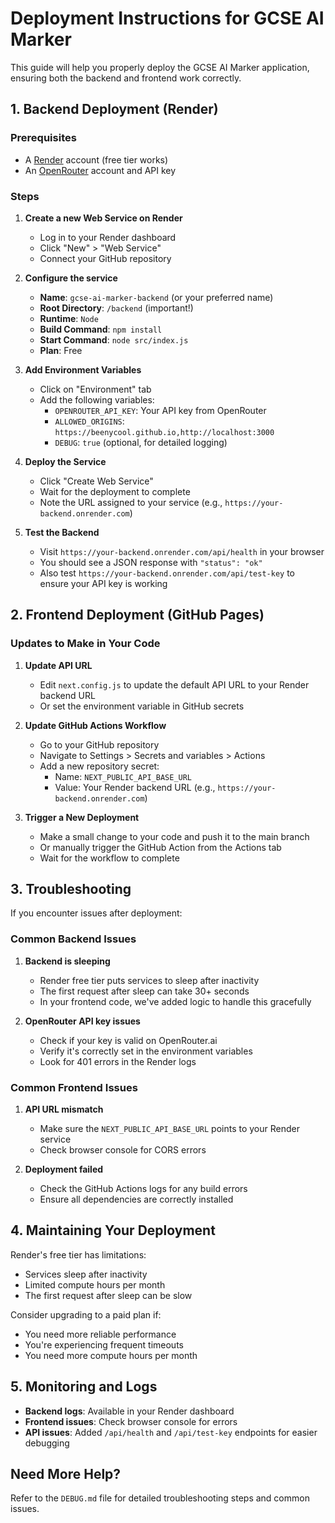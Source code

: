 # Deployment Instructions for GCSE AI Marker

This guide will help you properly deploy the GCSE AI Marker application, ensuring both the backend and frontend work correctly.

## 1. Backend Deployment (Render)

### Prerequisites
- A [Render](https://render.com/) account (free tier works)
- An [OpenRouter](https://openrouter.ai/) account and API key

### Steps

1. **Create a new Web Service on Render**
   - Log in to your Render dashboard
   - Click "New" > "Web Service"
   - Connect your GitHub repository

2. **Configure the service**
   - **Name**: `gcse-ai-marker-backend` (or your preferred name)
   - **Root Directory**: `/backend` (important!)
   - **Runtime**: `Node`
   - **Build Command**: `npm install`
   - **Start Command**: `node src/index.js`
   - **Plan**: Free

3. **Add Environment Variables**
   - Click on "Environment" tab
   - Add the following variables:
     - `OPENROUTER_API_KEY`: Your API key from OpenRouter
     - `ALLOWED_ORIGINS`: `https://beenycool.github.io,http://localhost:3000`
     - `DEBUG`: `true` (optional, for detailed logging)
   
4. **Deploy the Service**
   - Click "Create Web Service"
   - Wait for the deployment to complete
   - Note the URL assigned to your service (e.g., `https://your-backend.onrender.com`)

5. **Test the Backend**
   - Visit `https://your-backend.onrender.com/api/health` in your browser
   - You should see a JSON response with `"status": "ok"`
   - Also test `https://your-backend.onrender.com/api/test-key` to ensure your API key is working

## 2. Frontend Deployment (GitHub Pages)

### Updates to Make in Your Code

1. **Update API URL**
   - Edit `next.config.js` to update the default API URL to your Render backend URL
   - Or set the environment variable in GitHub secrets

2. **Update GitHub Actions Workflow**
   - Go to your GitHub repository
   - Navigate to Settings > Secrets and variables > Actions
   - Add a new repository secret:
     - Name: `NEXT_PUBLIC_API_BASE_URL`
     - Value: Your Render backend URL (e.g., `https://your-backend.onrender.com`)

3. **Trigger a New Deployment**
   - Make a small change to your code and push it to the main branch
   - Or manually trigger the GitHub Action from the Actions tab
   - Wait for the workflow to complete

## 3. Troubleshooting

If you encounter issues after deployment:

### Common Backend Issues

1. **Backend is sleeping**
   - Render free tier puts services to sleep after inactivity
   - The first request after sleep can take 30+ seconds
   - In your frontend code, we've added logic to handle this gracefully

2. **OpenRouter API key issues**
   - Check if your key is valid on OpenRouter.ai
   - Verify it's correctly set in the environment variables
   - Look for 401 errors in the Render logs

### Common Frontend Issues

1. **API URL mismatch**
   - Make sure the `NEXT_PUBLIC_API_BASE_URL` points to your Render service
   - Check browser console for CORS errors

2. **Deployment failed**
   - Check the GitHub Actions logs for any build errors
   - Ensure all dependencies are correctly installed

## 4. Maintaining Your Deployment

Render's free tier has limitations:

- Services sleep after inactivity
- Limited compute hours per month
- The first request after sleep can be slow

Consider upgrading to a paid plan if:
- You need more reliable performance
- You're experiencing frequent timeouts
- You need more compute hours per month

## 5. Monitoring and Logs

- **Backend logs**: Available in your Render dashboard
- **Frontend issues**: Check browser console for errors
- **API issues**: Added `/api/health` and `/api/test-key` endpoints for easier debugging

## Need More Help?

Refer to the `DEBUG.md` file for detailed troubleshooting steps and common issues. 
